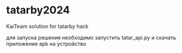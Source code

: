# tatarby2024
KaiTeam solution for tatarby hack

для запуска решения необходимо запустить tatar_api.py и скачать приложение apk на устройство 
